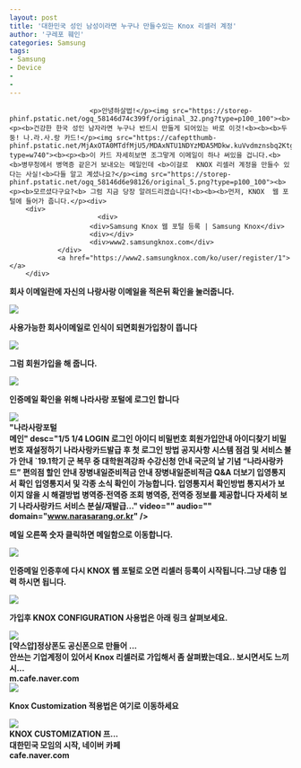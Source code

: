 ```yaml
---
layout: post
title: '대한민국 성인 남성이라면 누구나 만들수있는 Knox 리셀러 계정'
author: '구레포 훼인'
categories: Samsung
tags:
- Samsung
- Device
-
-
---
```



<script> location.href='https://cafe.naver.com/develoid/864239' ; </script>


















						<p>안녕하살법!</p><img src="https://storep-phinf.pstatic.net/ogq_58146d74c399f/original_32.png?type=p100_100"><b><p><b>건강한 한국 성인 남자라면 누구나 반드시 만들게 되어있는 바로 이것!<b><b><b>두둥! 나.라.사.랑 카드!</p><img src="https://cafeptthumb-phinf.pstatic.net/MjAxOTA0MTdfMjU5/MDAxNTU1NDYzMDA5MDkw.kuVvdmznsbq2KtgEzJ25xNo6iPzxXyzfLjZpMc8sRCgg.02oT3s5nLqZT2ngtC0ziOQ9tDbfpJMgRmWaApTMeSa0g.JPEG.yougnilzzz/externalFile.jpg?type=w740"><b><p><b>이 카드 자세히보면 조그맣게 이메일이 하나 써있을 겁니다.<b><b>병무청에서 병역증 같은거 보내오는 메일인데 <b>이걸로  KNOX 리셀러 계정을 만들수 있다는 사실!<b>다들 알고 계셨나요?</p><img src="https://storep-phinf.pstatic.net/ogq_58146d6e98126/original_5.png?type=p100_100"><b><p><b>모르셨다구요?<b> 그럼 지금 당장 알려드리겠습니다!<b><b><b>먼저, KNOX  웹 포털에 들어가 줍니다.</p><div>
        <div>
                          <div>
                        <div>Samsung Knox 웹 포털 등록 | Samsung Knox</div>
                        <div></div>
                        <div>www2.samsungknox.com</div>
                </div>
                <a href="https://www2.samsungknox.com/ko/user/register/1"></a>
        </div>
</div><b><p><b>회사 이메일란에 자신의 나랑사랑 이메일을 적은뒤 확인을 눌러줍니다.</p><img src="https://cafeptthumb-phinf.pstatic.net/MjAxOTA0MTdfMjcw/MDAxNTU1NDYzMDA5Nzk0.SrsRcdEf70fRYpBoZ-tW0ShuR93gqvqsjY2BngURZ3Yg.lb-A8rWJizxd694hsuPFTQrMkrRI86bev42Tt6Lqa2cg.JPEG.yougnilzzz/externalFile.jpg?type=w740"><b><p><b><b>사용가능한 회사이메일로 인식이 되면<b>회원가입창이 뜹니다</p><img src="https://cafeptthumb-phinf.pstatic.net/MjAxOTA0MTdfMjE2/MDAxNTU1NDYzMDEwMzMy.W5UecMLYMXEt46jHa1Sx2AI3GtQiUQdMj9Q7HmHwfXIg.bby_SwbnrPiA4eF6i1057jCgmTaoLCopo-Rme7YfIcYg.PNG.yougnilzzz/externalFile.png?type=w740"><b><p>그럼 회원가입을 해 줍니다.<b><b></p><img src="https://cafeptthumb-phinf.pstatic.net/MjAxOTA0MTdfMTk1/MDAxNTU1NDYzMDEwODUw.7jbWXeh1BmvVEa3W9IAT-LjmvRK-mIK3th0T5ALkNVog.qlZvXqeLEqUMbUiSW8CQk-a8i7S5e7g12J0ISaDArKMg.PNG.yougnilzzz/externalFile.png?type=w740"><b><p><b>인증메일 확인을 위해 나라사랑 포털에 로그인 합니다</p><div>
        <div>
                          <div>
                        <img src="https://dthumb-phinf.pstatic.net/?src=http://www.narasarang.or.kr/cmm/fms/ImgFileDown.do?fileId=90ED16BFA2238FA7CA1858B32E216C00&amp;type=f560_336">
                        <span></span>
                </div>
                <div>
                        <div>"나라사랑포털</div>
                        <div></div>
                        <div></div>
                </div>
                <a href="http://www.narasarang.or.kr/pt0000/indexPage.do"></a>
        </div>
</div> 메인" desc="1/5 1/4 LOGIN 로그인 아이디 비밀번호 회원가입안내 아이디찾기 비밀번호 재설정하기 나라사랑카드발급 후 첫 로그인 방법 공지사항 시스템 점검 및 서비스 불가 안내 `19.1학기 군 복무 중 대학원격강좌 수강신청 안내 국군의 날 기념 “나라사랑카드” 편의점 할인 안내 장병내일준비적금 안내 장병내일준비적금 Q&amp;A 더보기 입영통지서 확인 입영통지서 및 각종 소식 확인이 가능합니다. 입영통지서 확인방법 통지서가 보이지 않을 시 해결방법 병역증·전역증 조회 병역증, 전역증 정보를 제공합니다 자세히 보기 나라사랑카드 서비스 분실/재발급..." video="" audio="" domain="<a href="http://www.narasarang.or.kr">www.narasarang.or.kr</a>"  /&gt;<b><p><b>메일 오른쪽 숫자 클릭하면 메일함으로 이동합니다.<b><b></p><img src="https://cafeptthumb-phinf.pstatic.net/MjAxOTA0MTdfMTE5/MDAxNTU1NDYzMDExMjUx.N0sA1SZFFielcx3ejstVa4nU6HYhqN79E0vit4vmwK8g.AYY13a4MJbDdheKd43XD-Q2jsGALPla4JLafudzt6o8g.JPEG.yougnilzzz/externalFile.jpg?type=w740"><b><p><b>인증메일 인증후에 다시 KNOX 웹 포털로 오면 리셀러 등록이 시작됩니다.<b>그냥 대충 입력 하시면 됩니다.<b><b><b></p><img src="https://cafeptthumb-phinf.pstatic.net/MjAxOTA0MTdfMzgg/MDAxNTU1NDYzMDExNzc5.3ggWRQQ3YQhbae93AYK9KLuX0AAfdn6FBbYwTb_VYOEg.4VUw5WP1SbFEeq0w3dLD2jff_TaXeXBwVuHPq9-Coa8g.JPEG.yougnilzzz/externalFile.jpg?type=w740"><b><p><b><b>가입후 KNOX CONFIGURATION 사용법은 아래 링크 살펴보세요.<b><b></p><div>
        <div>
                          <div>
                        <img src="https://dthumb-phinf.pstatic.net/?src=https://cafeptthumb-phinf.pstatic.net/MjAxOTAyMDZfMTYg/MDAxNTQ5NDYxOTQyNzg1.zna6cfJoQBU5uGu5-Ks19-hhjdUodsp6VY_bVk9zGvYg.DO6c94SBpQY6Q_Yrs_5oCWQFfSp5cQR-3c90leAaw-Qg.PNG.yougnilzzz/externalFile.png?type=f550_412&amp;timestamp=1555462822991&amp;type=f220">
                        <span></span>
                </div>
                <div>
                        <div>[약스압]정상폰도 공신폰으로 만들어 ...</div>
                        <div>안쓰는 기업계정이 있어서 Knox 리셀러로 가입해서
좀 살펴봤는데요.. 보시면서도 느끼시...</div>
                        <div>m.cafe.naver.com</div>
                </div>
                <a href="https://cafe.naver.com/anycallusershow/2793656"></a>
        </div>
</div><b><img src="https://storep-phinf.pstatic.net/ogq_56b08caff2ea8/original_14.png?type=p100_100"><b><p><b>Knox Customization  적용법은 여기로 이동하세요</p><p><b></p><p></p><div>
        <div>
                          <div>
                        <img src="https://dthumb-phinf.pstatic.net/?src=%22https%3A%2F%2Fcafeptthumb-phinf.pstatic.net%2FMjAxOTA0MTFfMjYw%2FMDAxNTU0OTk0MjMzNTQ4.zjGJVmMMIOdFVkkvDg_OhpSwvd56aRrc5EFKYutB0kwg.8K2yPv5V2P9KjfEG98R4eq_MZhQsB1EP9jVsLihfI9og.PNG.kkw2821%2F1Desc.png%3Ftype%3Dw740%22&amp;type=f220">
                        <span></span>
                </div>
                <div>
                        <div>KNOX CUSTOMIZATION 프...</div>
                        <div>대한민국 모임의 시작, 네이버 카페</div>
                        <div>cafe.naver.com</div>
                </div>
                <a href="https://cafe.naver.com/develoid/864241"></a>
        </div>
</div><b><b><p></p>
